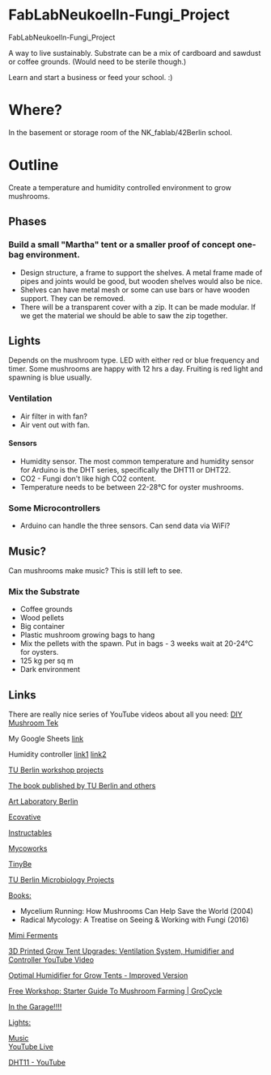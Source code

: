 # FabLabNeukoelln-Fungi_Project

FabLabNeukoelln-Fungi_Project

A way to live sustainably. Substrate can be a mix of cardboard and sawdust or coffee grounds. (Would need to be sterile though.)

Learn and start a business or feed your school. :)

# Where?
In the basement or storage room of the NK_fablab/42Berlin school.

# Outline
Create a temperature and humidity controlled environment to grow mushrooms.

## Phases
### Build a small "Martha" tent or a smaller proof of concept one-bag environment.
- Design structure, a frame to support the shelves. A metal frame made of pipes and joints would be good, but wooden shelves would also be nice.
- Shelves can have metal mesh or some can use bars or have wooden support. They can be removed.
- There will be a transparent cover with a zip. It can be made modular. If we get the material we should be able to saw the zip together.

## Lights
Depends on the mushroom type. LED with either red or blue frequency and timer. Some mushrooms are happy with 12 hrs a day. Fruiting is red light and spawning is blue usually.

### Ventilation
- Air filter in with fan?
- Air vent out with fan.

#### Sensors
- Humidity sensor. The most common temperature and humidity sensor for Arduino is the DHT series, specifically the DHT11 or DHT22.
- CO2 - Fungi don't like high CO2 content.
- Temperature needs to be between 22-28°C for oyster mushrooms.

### Some Microcontrollers
- Arduino can handle the three sensors. Can send data via WiFi?

## Music?
Can mushrooms make music? This is still left to see.

### Mix the Substrate
- Coffee grounds
- Wood pellets
- Big container
- Plastic mushroom growing bags to hang
- Mix the pellets with the spawn. Put in bags - 3 weeks wait at 20-24°C for oysters.
- 125 kg per sq m
- Dark environment

## Links

There are really nice series of YouTube videos about all you need:
[DIY Mushroom Tek](https://www.youtube.com/@diy-mushroom-tek)

My Google Sheets [link](https://docs.google.com/spreadsheets/d/12R7Wkm8Nz2zLa1NQa-oBZ-2w6hAllGzAMuuDEiKfbG0/edit?usp=sharing)

Humidity controller [link1](https://www.printables.com/de/model/246876-331-controller-with-relays-sensor-and-hmi-for-indo) [link2](https://www.printables.com/de/model/598587-xy-tr01-humidity-controller-mount)

[TU Berlin workshop projects](https://www.tu.berlin/mikrobiologie/forschung/projekte)

[The book published by TU Berlin and others](https://library.oapen.org/handle/20.500.12657/50293)

[Art Laboratory Berlin](https://artlaboratory-berlin.org/events/mind-the-fungi-mushroom-cultivation-courses/)

[Ecovative](https://www.ecovative.com)

[Instructables](https://www.instructables.com/How-to-Build-a-Martha-Grow-Tent-Mushroom-Cultivati/)

[Mycoworks](https://www.mycoworks.com)

[TinyBe](https://youtu.be/BaEGzgNYYMQ?si=8sh8EUKXdnpMRuvQ)

[TU Berlin Microbiology Projects](https://www.tu.berlin/mikrobiologie/forschung/projekte/entwicklung-pilzbasierter-werkstoffe)

[Books:](https://www.tu.berlin/mikrobiologie/forschung/projekte/entwicklung-pilzbasierter-werkstoffe)
- Mycelium Running: How Mushrooms Can Help Save the World (2004)
- Radical Mycology: A Treatise on Seeing & Working with Fungi (2016)

[Mimi Ferments](https://mimiferments.com/collections/workshop)

[3D Printed Grow Tent Upgrades: Ventilation System, Humidifier and Controller YouTube Video](https://youtu.be/dSrJ2VtUzEo?si=-SNb6Bbtx5HpGsDg)

[Optimal Humidifier for Grow Tents - Improved Version](https://www.thingiverse.com/thing:6397535)

[Free Workshop: Starter Guide To Mushroom Farming | GroCycle](https://youtu.be/icKeO-kyiGk?si=Ma1949mAzkJjP3xK)

[In the Garage!!!!](https://youtu.be/_kPLXib4ksE?si=WMwSg8Z2-8_iYVFy)

[Lights:](https://www.mushroom-corner.com/posts/mushroom-grow-lights-buyers-guide)

[Music](https://youtu.be/-hlQHYtncww?si=jag8b0jR52WN1Ij0)  
[YouTube Live](https://www.youtube.com/live/gtoHlhcNHE8?si=Ihu3Gjd1UVpKBs5c)

[DHT11 - YouTube](https://youtu.be/dJJAQxyryoQ?si=Di6VHg_juJ59Q_K-)  

